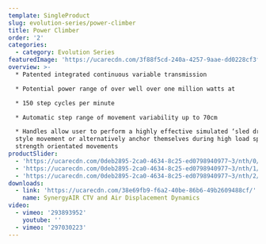 ```yaml
---
template: SingleProduct
slug: evolution-series/power-climber
title: Power Climber
order: '2'
categories:
  - category: Evolution Series
featuredImage: 'https://ucarecdn.com/3f88f5cd-240a-4257-9aae-dd0228cf3ff4/'
overview: >-
  * Patented integrated continuous variable transmission

  * Potential power range of over well over one million watts at

  * 150 step cycles per minute

  * Automatic step range of movement variability up to 70cm

  * Handles allow user to perform a highly effective simulated ‘sled drive’
  style movement or alternatively anchor themselves during high load sprints and
  strength orientated movements
productSlider:
  - 'https://ucarecdn.com/0deb2895-2ca0-4634-8c25-ed0798940977~3/nth/0/'
  - 'https://ucarecdn.com/0deb2895-2ca0-4634-8c25-ed0798940977~3/nth/1/'
  - 'https://ucarecdn.com/0deb2895-2ca0-4634-8c25-ed0798940977~3/nth/2/'
downloads:
  - link: 'https://ucarecdn.com/38e69fb9-f6a2-40be-86b6-49b2609488cf/'
    name: SynergyAIR CTV and Air Displacement Dynamics
video:
  - vimeo: '293893952'
    youtube: ''
  - vimeo: '297030223'
---
```


